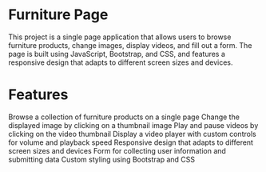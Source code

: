 # Furniture Page
This project is a single page application that allows users to browse furniture products, change images, display videos, and fill out a form. The page is built using JavaScript, Bootstrap, and CSS, and features a responsive design that adapts to different screen sizes and devices.

# Features
Browse a collection of furniture products on a single page
Change the displayed image by clicking on a thumbnail image
Play and pause videos by clicking on the video thumbnail
Display a video player with custom controls for volume and playback speed
Responsive design that adapts to different screen sizes and devices
Form for collecting user information and submitting data
Custom styling using Bootstrap and CSS





